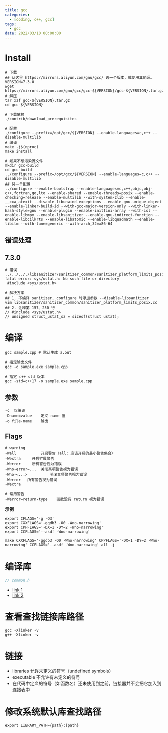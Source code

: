 ```yaml
---
title: gcc
categories: 
  - [coding, c++, gcc]
tags:
  - gcc
date: 2022/03/10 00:00:00
---
```


# Install

```shell
# 下载 
## 从这里 https://mirrors.aliyun.com/gnu/gcc/ 选一个版本，或使用其他源。
VERSION=7.3.0
wget https://mirrors.aliyun.com/gnu/gcc/gcc-${VERSION}/gcc-${VERSION}.tar.gz
# 解压
tar xzf gcc-${VERSION}.tar.gz
cd gcc-${VERSION}

# 下载依赖
./contrib/download_prerequisites 

# 配置
./configure --prefix=/opt/gcc/${VERSION} --enable-languages=c,c++ --disable-multilib
# 编译
make -j$(nproc)
make install

# 如果不想污染源文件
mkdir gcc-build
cd gcc-build
../configure --prefix=/opt/gcc/${VERSION} --enable-languages=c,c++ --disable-multilib
## 另一个配置
../configure --enable-bootstrap --enable-languages=c,c++,objc,obj-c++,fortran,go,lto --enable-shared --enable-threads=posix --enable-checking=release --enable-multilib --with-system-zlib --enable-__cxa_atexit --disable-libunwind-exceptions --enable-gnu-unique-object --enable-linker-build-id --with-gcc-major-version-only --with-linker-hash-style=gnu --enable-plugin --enable-initfini-array --with-isl --enable-libmpx --enable-libsanitizer --enable-gnu-indirect-function --enable-libcilkrts --enable-libatomic --enable-libquadmath --enable-libitm --with-tune=generic --with-arch_32=x86-64
```

## 错误处理

## 7.3.0

```shell
# 错误
../../.././libsanitizer/sanitizer_common/sanitizer_platform_limits_posix.cc:157:10: fatal error: sys/ustat.h: No such file or directory
 #include <sys/ustat.h>
 
# 解决方案
## 1. 不编译 sanitizer, configure 时添加参数 --disable-libsanitizer
vim libsanitizer/sanitizer_common/sanitizer_platform_limits_posix.cc
## 2. 注释第 157、250 行
// #include <sys/ustat.h>
// unsigned struct_ustat_sz = sizeof(struct ustat);
```

# 编译

```shell
gcc sample.cpp # 默认生成 a.out

# 指定输出文件
gcc -o sample.exe sample.cpp

# 指定 c++ std 版本
gcc -std=c++17 -o sample.exe sample.cpp
```

## 参数

```shell
-c	仅编译
-Dname=value	定义 name 值
-o file-name	输出
```

## Flags

```shell
# warning
-Wall			开启警告（all: 应该开启的最小警告集合）
-Wextra		开启扩展警告
-Werror 	所有警告视为错误
-Wno-error=...	关闭某项警告视为错误
-Wno-<...>			关闭某项警告视为错误
-Werror   所有警告视为错误
-Wextra

# 常用警告
-Werror=return-type    函数没有 return 视为错误
```

**示例**

```shell
export CFLAGS='-g -O3'
export CXXFLAGS='-ggdb3 -O0 -Wno-narrowing'
export CPPFLAGS='-DX=1 -DY=2 -Wno-narrowing'
export CCFLAGS='--asdf -Wno-narrowing'

make CXXFLAGS='-ggdb3 -O0 -Wno-narrowing' CPPFLAGS='-DX=1 -DY=2 -Wno-narrowing' CCFLAGS='--asdf -Wno-narrowing' all -j
```

# 编译库

```c++
// common.h
```

- [link 1](https://stackoverflow.com/questions/6562403/i-dont-understand-wl-rpath-wl)
- [link 2](https://stackoverflow.com/questions/54786262/c-what-would-happen-if-two-library-uses-same-source-code-for-build)

# 查看查找链接库路径

```shell
gcc -Xlinker -v
g++ -Xlinker -v
```

# 链接

- libraries 允许未定义的符号（undefined symbols）
- executable 不允许有未定义的符号
- 在代码中定义的符号（如函数名）还未使用到之前，链接器并不会把它加入到连接表中

# 修改系统默认库查找路径

```shell
export LIBRARY_PATH={path}:{path}
```

